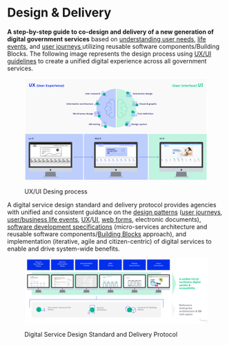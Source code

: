 # Design & Delivery

**A step-by-step guide to co-design and delivery of a new generation of digital government services** based on [understanding user needs](https://govstack.gitbook.io/implementation-playbook/govstack-implementation-playbook/digital-service-design-standard-and-delivery-protocol/understand-user-needs-and-identiry-as-is-user-journey), [life events](https://govstack.gitbook.io/implementation-playbook/govstack-implementation-playbook/learning-and-exchange/artefacts#request-for-information-3-rfi-3), and [user journeys ](https://govstack.gitbook.io/implementation-playbook/govstack-implementation-playbook/learning-and-exchange/artefacts#request-for-information-5-rfi-5)utilizing reusable software components/Building Blocks. The following image represents the design process using [UX/UI guidelines](https://govstack.gitbook.io/specification/v/govstack-specification-main/govstack-ui-ux-guidelines) to create a unified digital experience across all government services.

<figure><img src="../../.gitbook/assets/22.-Digital-Service-Design-Standard-and-Delivery-Protocol (2).jpg" alt=""><figcaption><p>UX/UI Desing process </p></figcaption></figure>

A digital service design standard and delivery protocol provides agencies with unified and consistent guidance on the [design patterns](https://govstack.gitbook.io/specification/v/govstack-specification-main/govstack-ui-ux-guidelines) ([user journeys](https://govstack.gitbook.io/implementation-playbook/govstack-implementation-playbook/learning-and-exchange/artefacts#user-journey-request-for-information-rfi-5), [user/business life events](https://govstack.gitbook.io/implementation-playbook/govstack-implementation-playbook/learning-and-exchange/artefacts#user-business-life-events-request-for-information-rfi-3), [UX](../3-terminology.md#user-experience-ux)/[UI](../3-terminology.md#user-interface-ui), [web forms](http://127.0.0.1:5000/o/pxmRWOPoaU8fUAbbcrus/s/zdXe8NbIMZIv5sydPBf6/), electronic documents), [software development specifications](https://govstack.gitbook.io/specification/) (micro-services architecture and reusable software components/[Building Blocks](../3-terminology.md#building-block) approach), and implementation (iterative, agile and citizen-centric) of digital services to enable and drive system-wide benefits.

<figure><img src="../../.gitbook/assets/UXUI (1).png" alt=""><figcaption><p>Digital Service Design Standard and Delivery Protocol</p></figcaption></figure>
